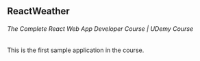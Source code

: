 ## ReactWeather
###### The Complete React Web App Developer Course | UDemy Course

This is the first sample application in the course.

